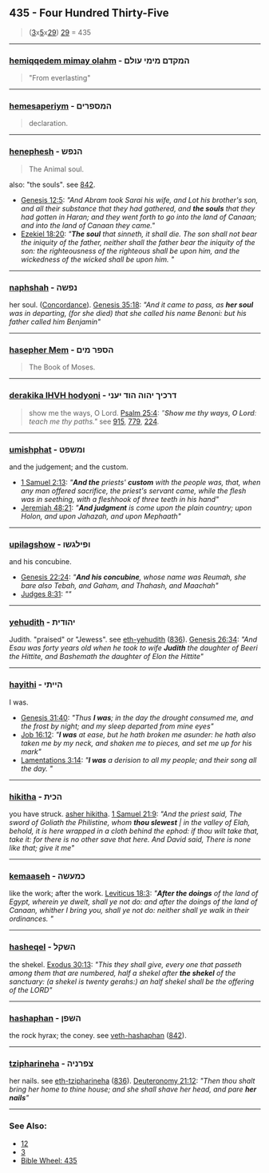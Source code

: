 ## 435 - Four Hundred Thirty-Five
> ([3](3)x[5](5)x[29](29)) [29](29) = 435

---

### [hemiqqedem mimay olahm](/keys/HMQDM.MIMI.OVLM) - המקדם מימי עולם
> "From everlasting"

---

### [hemesaperiym](/keys/HMSPRIM) - המספרים
> declaration.

---

### [henephesh](/keys/HNPSh) - הנפש
> The Animal soul.

also: "the souls". see [842](842).

- [Genesis 12:5](https://biblehub.com/genesis/12-5.htm): *"And Abram took Sarai his wife, and Lot his brother's son, and all their substance that they had gathered, and **the souls** that they had gotten in Haran; and they went forth to go into the land of Canaan; and into the land of Canaan they came."*
- [Ezekiel 18:20](https://biblehub.com/ezekiel/18-20.htm): *"**The soul** that sinneth, it shall die. The son shall not bear the iniquity of the father, neither shall the father bear the iniquity of the son: the righteousness of the righteous shall be upon him, and the wickedness of the wicked shall be upon him.
"*

---

### [naphshah](/keys/NPShH) - נפשה
her soul. ([Concordance](https://biblehub.com/hebrew/nafshah_5315.htm)). [Genesis 35:18](https://biblehub.com/genesis/35-18.htm): *"And it came to pass, as **her soul** was in departing, (for she died) that she called his name Benoni: but his father called him Benjamin"*

---

### [hasepher Mem](/keys/HSPR.MIM) - הספר מים
> The Book of Moses.

---

### [derakika IHVH hodyoni](/keys/DRKIK.IHVH.HVDIONI) - דרכיך יהוה הוד יעני
> show me the ways, O Lord. [Psalm 25:4](http://biblehub.com/psalms/25-4.htm): *"**Show me thy ways, O Lord**: teach me thy paths."* see [915](915), [779](779), [224](224).

---

### [umishphat](/keys/VMShPT) - ומשפט
and the judgement; and the custom.

- [1 Samuel 2:13](https://biblehub.com/1_samuel/2-13.htm): *"**And the** priests' **custom** with the people was, that, when any man offered sacrifice, the priest's servant came, while the flesh was in seething, with a fleshhook of three teeth in his hand"*
- [Jeremiah 48:21](https://biblehub.com/jeremiah/48-21.htm): *"**And judgment** is come upon the plain country; upon Holon, and upon Jahazah, and upon Mephaath"*

---

### [upilagshow](/keys/VPILGShV) - ופילגשו
and his concubine.

- [Genesis 22:24](https://biblehub.com/genesis/22-24.htm): *"**And his concubine**, whose name was Reumah, she bare also Tebah, and Gaham, and Thahash, and Maachah"*
- [Judges 8:31](https://biblehub.com/judges/8-31.htm): *""*

---

### [yehudith](/keys/IHVDITh) - יהודית
Judith. "praised" or "Jewess". see [eth-yehudith](/keys/ATh-IHVDITh) ([836](836)). [Genesis 26:34](https://biblehub.com/genesis/26-34.htm): *"And Esau was forty years old when he took to wife **Judith** the daughter of Beeri the Hittite, and Bashemath the daughter of Elon the Hittite"*

---

### [hayithi](/keys/HIIThI) - הייתי
I was.

- [Genesis 31:40](https://biblehub.com/genesis/31-40.htm): *"Thus **I was**; in the day the drought consumed me, and the frost by night; and my sleep departed from mine eyes"*
- [Job 16:12](https://biblehub.com/job/16-12.htm): *"**I was** at ease, but he hath broken me asunder: he hath also taken me by my neck, and shaken me to pieces, and set me up for his mark"*
- [Lamentations 3:14](https://biblehub.com/lamentations/3-14.htm): *"**I was** a derision to all my people; and their song all the day.
"*

---

### [hikitha](/keys/HKITh) - הכית
you have struck. [asher hikitha](/keys/AShR-HKITh). [1 Samuel 21:9](https://biblehub.com/1_samuel/21-9.htm): *"And the priest said, The sword of Goliath the Philistine, whom **thou slewest** | in the valley of Elah, behold, it is here wrapped in a cloth behind the ephod: if thou wilt take that, take it: for there is no other save that here. And David said, There is none like that; give it me"*

---

### [kemaaseh](/keys/KMOShH) - כמעשה
like the work; after the work. [Leviticus 18:3](https://biblehub.com/leviticus/18-3.htm): *"**After the doings** of the land of Egypt, wherein ye dwelt, shall ye not do: and after the doings of the land of Canaan, whither I bring you, shall ye not do: neither shall ye walk in their ordinances.
"*

---

### [hasheqel](/keys/HShQL) - השקל
the shekel. [Exodus 30:13](https://biblehub.com/exodus/30-13.htm): *"This they shall give, every one that passeth among them that are numbered, half a shekel after **the shekel** of the sanctuary: (a shekel is twenty gerahs:) an half shekel shall be the offering of the LORD"*

---

### [hashaphan](/keys/HShPN) - השפן
the rock hyrax; the coney. see [veth-hashaphan](/keys/VATh-HShPN) ([842](842)).

---

### [tzipharineha](/keys/TzPRNIH) - צפרניה
her nails. see [eth-tzipharineha](/keys/ATh-TzPRNIH) ([836](836)). [Deuteronomy 21:12](https://biblehub.com/deuteronomy/21-12.htm): *"Then thou shalt bring her home to thine house; and she shall shave her head, and pare **her nails**"*

---

### See Also:

- [12](12)
- [3](3)
- [Bible Wheel: 435](https://www.biblewheel.com//GR/GR_Database.php?SearchBy_Gematria=435)

